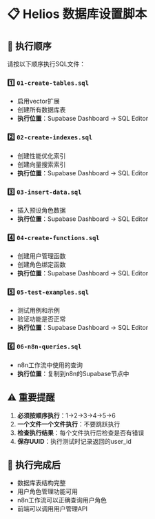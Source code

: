 # 📋 Helios 数据库设置脚本

## 🚀 执行顺序

请按以下顺序执行SQL文件：

### 1️⃣ `01-create-tables.sql`
- 启用vector扩展
- 创建所有数据库表
- **执行位置**：Supabase Dashboard → SQL Editor

### 2️⃣ `02-create-indexes.sql`
- 创建性能优化索引
- 创建向量搜索索引
- **执行位置**：Supabase Dashboard → SQL Editor

### 3️⃣ `03-insert-data.sql`
- 插入预设角色数据
- **执行位置**：Supabase Dashboard → SQL Editor

### 4️⃣ `04-create-functions.sql`
- 创建用户管理函数
- 创建角色绑定函数
- **执行位置**：Supabase Dashboard → SQL Editor

### 5️⃣ `05-test-examples.sql`
- 测试用例和示例
- 验证功能是否正常
- **执行位置**：Supabase Dashboard → SQL Editor

### 6️⃣ `06-n8n-queries.sql`
- n8n工作流中使用的查询
- **执行位置**：复制到n8n的Supabase节点中

## ⚠️ 重要提醒

1. **必须按顺序执行**：1→2→3→4→5→6
2. **一个文件一个文件执行**：不要跳跃执行
3. **检查执行结果**：每个文件执行后检查是否有错误
4. **保存UUID**：执行测试时记录返回的user_id

## 🎯 执行完成后

- 数据库表结构完整
- 用户角色管理功能可用
- n8n工作流可以正确查询用户角色
- 前端可以调用用户管理API
